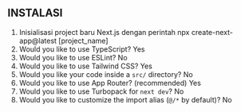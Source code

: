 ## INSTALASI

1. Inisialisasi project baru Next.js dengan perintah npx create-next-app@latest [project_name]
2. Would you like to use TypeScript?  Yes
3. Would you like to use ESLint?  No
4. Would you like to use Tailwind CSS?  Yes
5. Would you like your code inside a `src/` directory?  No
6. Would you like to use App Router? (recommended)  Yes
7. Would you like to use Turbopack for `next dev`?  No
8. Would you like to customize the import alias (`@/*` by default)?  No
